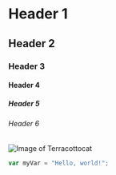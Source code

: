 # Header 1
## Header 2
### Header 3
#### Header 4
##### Header 5
###### Header 6
![Image of Terracottocat](https://octodex.github.com/images/Terracottocat_Single.png)
``` javascript
var myVar = "Hello, world!";
```
